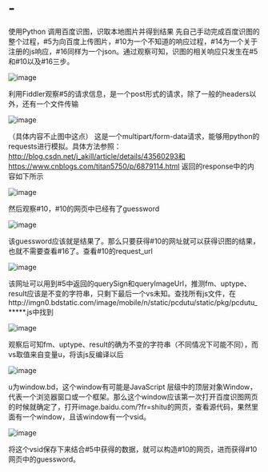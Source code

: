 # -
使用Python 调用百度识图，识取本地图片并得到结果
先自己手动完成百度识图的整个过程，#5为向百度上传图片，#10为一个不知道的响应过程，#14为一个关于注册的js响应，#16同样为一个json。通过观察可知，识图的相关响应只发生在#5和#10以及#16三步。

![image](http://img.blog.csdn.net/20180105162050480?watermark/2/text/aHR0cDovL2Jsb2cuY3Nkbi5uZXQvbTBfMzc1OTY2ODY=/font/5a6L5L2T/fontsize/400/fill/I0JBQkFCMA==/dissolve/70/gravity/SouthEast)

利用Fiddler观察#5的请求信息，是一个post形式的请求，除了一般的headers以外，还有一个文件传输

![image](http://img.blog.csdn.net/20180105162659350?watermark/2/text/aHR0cDovL2Jsb2cuY3Nkbi5uZXQvbTBfMzc1OTY2ODY=/font/5a6L5L2T/fontsize/400/fill/I0JBQkFCMA==/dissolve/70/gravity/SouthEast)

（具体内容不止图中这点）
这是一个multipart/form-data请求，能够用python的requests进行模拟。具体方法参照：
http://blog.csdn.net/j_akill/article/details/43560293和https://www.cnblogs.com/titan5750/p/6879114.html
返回的response中的内容如下所示

![image](http://img.blog.csdn.net/20180105163215915?watermark/2/text/aHR0cDovL2Jsb2cuY3Nkbi5uZXQvbTBfMzc1OTY2ODY=/font/5a6L5L2T/fontsize/400/fill/I0JBQkFCMA==/dissolve/70/gravity/SouthEast)

然后观察#10，#10的网页中已经有了guessword

![image](http://img.blog.csdn.net/20180105164229357?watermark/2/text/aHR0cDovL2Jsb2cuY3Nkbi5uZXQvbTBfMzc1OTY2ODY=/font/5a6L5L2T/fontsize/400/fill/I0JBQkFCMA==/dissolve/70/gravity/SouthEast)

该guessword应该就是结果了。那么只要获得#10的网址就可以获得识图的结果，也就不需要查看#16了。查看#10的request_url

![image](http://img.blog.csdn.net/20180105164953349?watermark/2/text/aHR0cDovL2Jsb2cuY3Nkbi5uZXQvbTBfMzc1OTY2ODY=/font/5a6L5L2T/fontsize/400/fill/I0JBQkFCMA==/dissolve/70/gravity/SouthEast)

该网址可以用到#5中返回的querySign和queryImageUrl，推测fm、uptype、result应该是不变的字符串，只剩下最后一个vs未知。查找所有js文件，在http://imgn0.bdstatic.com/image/mobile/n/static/pcdutu/static/pkg/pcdutu_*****.js中找到

![image](http://img.blog.csdn.net/20180105165724422?watermark/2/text/aHR0cDovL2Jsb2cuY3Nkbi5uZXQvbTBfMzc1OTY2ODY=/font/5a6L5L2T/fontsize/400/fill/I0JBQkFCMA==/dissolve/70/gravity/SouthEast)

观察后可知fm、uptype、result的确为不变的字符串（不同情况下可能不同），而vs取值来自变量u，将该js反编译以后

![image](http://img.blog.csdn.net/20180105170238284?watermark/2/text/aHR0cDovL2Jsb2cuY3Nkbi5uZXQvbTBfMzc1OTY2ODY=/font/5a6L5L2T/fontsize/400/fill/I0JBQkFCMA==/dissolve/70/gravity/SouthEast)

u为window.bd，这个window有可能是JavaScript 层级中的顶层对象Window，代表一个浏览器窗口或一个框架。那么这个window应该第一次打开百度识图网页的时候就确定了，打开image.baidu.com/?fr=shitu的网页，查看源代码，果然里面有一个window，且该window有一个vsid。

![image](http://img.blog.csdn.net/20180105170641256?watermark/2/text/aHR0cDovL2Jsb2cuY3Nkbi5uZXQvbTBfMzc1OTY2ODY=/font/5a6L5L2T/fontsize/400/fill/I0JBQkFCMA==/dissolve/70/gravity/SouthEast)

将这个vsid保存下来结合#5中获得的数据，就可以构造#10的网页，进而获得#10网页中的guessword。

